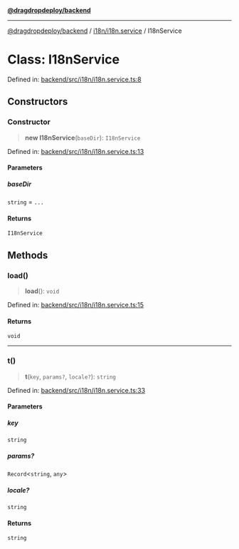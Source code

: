 [**@dragdropdeploy/backend**](../../../README.md)

***

[@dragdropdeploy/backend](../../../README.md) / [i18n/i18n.service](../README.md) / I18nService

# Class: I18nService

Defined in: [backend/src/i18n/i18n.service.ts:8](https://github.com/TomKonig/DragDropDeploy/blob/34bfcba72927c691f3e74d05ff86899c58e78bdc/backend/src/i18n/i18n.service.ts#L8)

## Constructors

### Constructor

> **new I18nService**(`baseDir`): `I18nService`

Defined in: [backend/src/i18n/i18n.service.ts:13](https://github.com/TomKonig/DragDropDeploy/blob/34bfcba72927c691f3e74d05ff86899c58e78bdc/backend/src/i18n/i18n.service.ts#L13)

#### Parameters

##### baseDir

`string` = `...`

#### Returns

`I18nService`

## Methods

### load()

> **load**(): `void`

Defined in: [backend/src/i18n/i18n.service.ts:15](https://github.com/TomKonig/DragDropDeploy/blob/34bfcba72927c691f3e74d05ff86899c58e78bdc/backend/src/i18n/i18n.service.ts#L15)

#### Returns

`void`

***

### t()

> **t**(`key`, `params?`, `locale?`): `string`

Defined in: [backend/src/i18n/i18n.service.ts:33](https://github.com/TomKonig/DragDropDeploy/blob/34bfcba72927c691f3e74d05ff86899c58e78bdc/backend/src/i18n/i18n.service.ts#L33)

#### Parameters

##### key

`string`

##### params?

`Record`\<`string`, `any`\>

##### locale?

`string`

#### Returns

`string`
